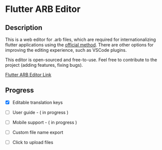 # Flutter ARB Editor

## Description

This is a web editor for .arb files, which are required for internationalizing flutter applications using the [official method](https://docs.flutter.dev/development/accessibility-and-localization/internationalization). There are other options for improving the editing experience, such as VSCode plugins.

This editor is open-sourced and free-to-use. Feel free to contribute to the project (adding features, fixing bugs).

[Flutter ARB Editor Link](https://flutterarb.com)

## Progress

- [x] Editable translation keys

- [ ] User guide - ( in progress )

- [ ] Mobile support - ( in progress )

- [ ] Custom file name export

- [ ] Click to upload files
